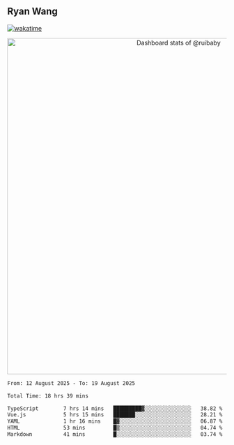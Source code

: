## Ryan Wang

[![wakatime](https://wakatime.com/badge/user/6f4ce45f-b03c-4eb3-b701-4b95e0885d94.svg)](https://wakatime.com/@6f4ce45f-b03c-4eb3-b701-4b95e0885d94)

<!-- Copy-paste in your Readme.md file -->

<a href="https://next.ossinsight.io/widgets/official/compose-user-dashboard-stats?user_id=21301288" target="_blank" style="display: block" align="center">
  <picture>
    <source media="(prefers-color-scheme: dark)" srcset="https://next.ossinsight.io/widgets/official/compose-user-dashboard-stats/thumbnail.png?user_id=21301288&image_size=auto&color_scheme=dark" width="771" height="auto">
    <img alt="Dashboard stats of @ruibaby" src="https://next.ossinsight.io/widgets/official/compose-user-dashboard-stats/thumbnail.png?user_id=21301288&image_size=auto&color_scheme=light" width="771" height="auto">
  </picture>
</a>

<!-- Made with [OSS Insight](https://ossinsight.io/) -->


<!--START_SECTION:waka-->

```txt
From: 12 August 2025 - To: 19 August 2025

Total Time: 18 hrs 39 mins

TypeScript        7 hrs 14 mins   █████████▓░░░░░░░░░░░░░░░   38.82 %
Vue.js            5 hrs 15 mins   ███████░░░░░░░░░░░░░░░░░░   28.21 %
YAML              1 hr 16 mins    █▓░░░░░░░░░░░░░░░░░░░░░░░   06.87 %
HTML              53 mins         █▒░░░░░░░░░░░░░░░░░░░░░░░   04.74 %
Markdown          41 mins         █░░░░░░░░░░░░░░░░░░░░░░░░   03.74 %
```

<!--END_SECTION:waka-->
